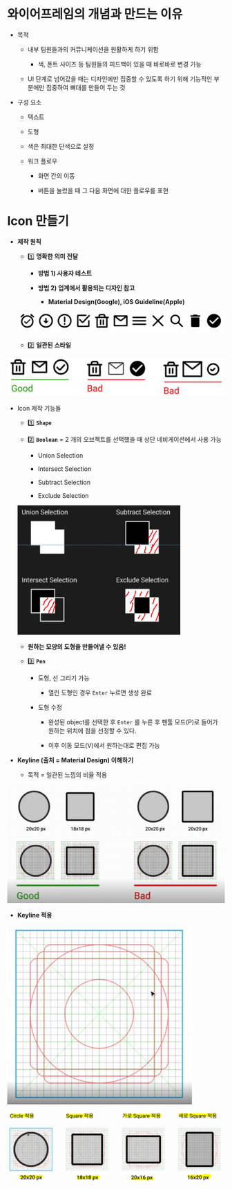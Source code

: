 # 와이어프레임의 개념과 만드는 이유

* 목적
  
  * 내부 팀원들과의 커뮤니케이션을 원활하게 하기 위함
    
    * 색, 폰트 사이즈 등 팀원들의 피드백이 있을 때 바로바로 변경 가능
  
  * UI 단계로 넘어갔을 때는 디자인에만 집중할 수 있도록 하기 위해 기능적인 부분에만 집중하여 뼈대를 만들어 두는 것

* 구성 요소
  
  * 텍스트
  
  * 도형
  
  * 색은 최대한 단색으로 설정
  
  * 워크 플로우
    
    * 화면 간의 이동
    
    * 버튼을 눌렀을 때 그 다음 화면에 대한 플로우를 표현

# Icon 만들기

* **제작 원칙**
  
  * 1️⃣ **명확한 의미 전달**
    
    * **방법 1) 사용자 테스트**
    
    * **방법 2) 업계에서 활용되는 디자인 참고**
      
      * **Material Design(Google), iOS Guideline(Apple)**
  
  ![](WireFrame_assets/2022-11-22-00-09-48-image.png)
  
  * 2️⃣ **일관된 스타일**

![](WireFrame_assets/2022-11-22-00-11-02-image.png)

* Icon 제작 기능들
  
  * 1️⃣ **`Shape`**
  
  * 2️⃣ **`Boolean`** = 2 개의 오브젝트를 선택했을 때 상단 네비게이션에서 사용 가능
    
    * Union Selection
    
    * Intersect Selection
    
    * Subtract Selection
    
    * Exclude Selection
  
  ![](WireFrame_assets/2022-11-22-00-17-08-image.png)
  
  * **원하는 모양의 도형을 만들어낼 수 있음!**
  
  * 3️⃣ **`Pen`**
    
    * 도형, 선 그리기 가능
      
      * 열린 도형인 경우 `Enter` 누르면 생성 완료
    
    * 도형 수정
      
      * 완성된 object를 선택한 후 `Enter` 를 누른 후 펜툴 모드(P)로 들어가 원하는 위치에 점을 선정할 수 있다.
      
      * 이후 이동 모드(V)에서 원하는대로 편집 가능

* **Keyline (출처 = Material Design) 이해하기**
  
  * 목적 = 일관된 느낌의 비율 적용

![](WireFrame_assets/2022-11-22-00-33-09-image.png)

* **Keyline 적용**

![](WireFrame_assets/2022-11-22-00-35-52-image.png)

![](WireFrame_assets/2022-11-22-00-36-23-image.png)
